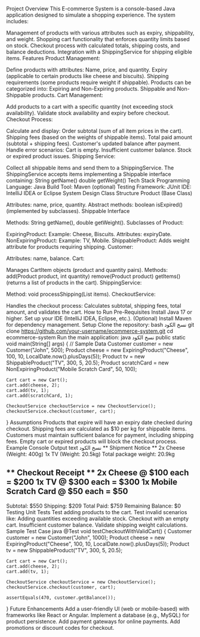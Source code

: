 Project Overview
This E-commerce System is a console-based Java application designed to simulate a shopping experience. The system includes:

Management of products with various attributes such as expiry, shippability, and weight.
Shopping cart functionality that enforces quantity limits based on stock.
Checkout process with calculated totals, shipping costs, and balance deductions.
Integration with a ShippingService for shipping eligible items.
Features
Product Management:

Define products with attributes:
Name, price, and quantity.
Expiry (applicable to certain products like cheese and biscuits).
Shipping requirements (some products require weight if shippable).
Products can be categorized into:
Expiring and Non-Expiring products.
Shippable and Non-Shippable products.
Cart Management:

Add products to a cart with a specific quantity (not exceeding stock availability).
Validate stock availability and expiry before checkout.
Checkout Process:

Calculate and display:
Order subtotal (sum of all item prices in the cart).
Shipping fees (based on the weights of shippable items).
Total paid amount (subtotal + shipping fees).
Customer's updated balance after payment.
Handle error scenarios:
Cart is empty.
Insufficient customer balance.
Stock or expired product issues.
Shipping Service:

Collect all shippable items and send them to a ShippingService.
The ShippingService accepts items implementing a Shippable interface containing:
String getName()
double getWeight()
Tech Stack
Programming Language: Java
Build Tool: Maven (optional)
Testing Framework: JUnit
IDE: IntelliJ IDEA or Eclipse
System Design
Class Structure
Product (Base Class)

Attributes: name, price, quantity.
Abstract methods: boolean isExpired() (implemented by subclasses).
Shippable Interface

Methods: String getName(), double getWeight().
Subclasses of Product:

ExpiringProduct:
Example: Cheese, Biscuits.
Attributes: expiryDate.
NonExpiringProduct:
Example: TV, Mobile.
ShippableProduct:
Adds weight attribute for products requiring shipping.
Customer:

Attributes: name, balance.
Cart:

Manages CartItem objects (product and quantity pairs).
Methods:
add(Product product, int quantity)
remove(Product product)
getItems() (returns a list of products in the cart).
ShippingService:

Method: void processShipping(List<Shippable> items).
CheckoutService:

Handles the checkout process:
Calculates subtotal, shipping fees, total amount, and validates the cart.
How to Run
Pre-Requisites
Install Java 17 or higher.
Set up your IDE (IntelliJ IDEA, Eclipse, etc.).
(Optional) Install Maven for dependency management.
Setup
Clone the repository:
bash
نسخ الكود
git clone https://github.com/your-username/ecommerce-system.git
cd ecommerce-system
Run the main application:
java
نسخ الكود
public static void main(String[] args) {
    // Sample Data
    Customer customer = new Customer("John", 500);
    Product cheese = new ExpiringProduct("Cheese", 100, 10, LocalDate.now().plusDays(5));
    Product tv = new ShippableProduct("TV", 300, 5, 20.5);
    Product scratchCard = new NonExpiringProduct("Mobile Scratch Card", 50, 100);

    Cart cart = new Cart();
    cart.add(cheese, 2);
    cart.add(tv, 1);
    cart.add(scratchCard, 1);

    CheckoutService checkoutService = new CheckoutService();
    checkoutService.checkout(customer, cart);
}
Assumptions
Products that expire will have an expiry date checked during checkout.
Shipping fees are calculated as $10 per kg for shippable items.
Customers must maintain sufficient balance for payment, including shipping fees.
Empty cart or expired products will block the checkout process.
Example Console Output
text
نسخ الكود
** Shipment Notice **
2x Cheese (Weight: 400g)
1x TV (Weight: 20.5kg)
Total package weight: 20.9kg

** Checkout Receipt **
2x Cheese @ $100 each = $200
1x TV @ $300 each = $300
1x Mobile Scratch Card @ $50 each = $50
----------------------------------------
Subtotal: $550
Shipping: $209
Total Paid: $759
Remaining Balance: $0
Testing
Unit Tests
Test adding products to the cart.
Test invalid scenarios like:
Adding quantities exceeding available stock.
Checkout with an empty cart.
Insufficient customer balance.
Validate shipping weight calculations.
Sample Test Case
java
@Test
void testCheckoutWithValidCart() {
    Customer customer = new Customer("John", 1000);
    Product cheese = new ExpiringProduct("Cheese", 100, 10, LocalDate.now().plusDays(5));
    Product tv = new ShippableProduct("TV", 300, 5, 20.5);

    Cart cart = new Cart();
    cart.add(cheese, 2);
    cart.add(tv, 1);

    CheckoutService checkoutService = new CheckoutService();
    checkoutService.checkout(customer, cart);

    assertEquals(470, customer.getBalance());
}
Future Enhancements
Add a user-friendly UI (web or mobile-based) with frameworks like React or Angular.
Implement a database (e.g., MySQL) for product persistence.
Add payment gateways for online payments.
Add promotions or discount codes for checkout.
